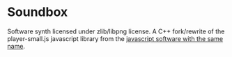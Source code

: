 # Soundbox

Software synth licensed under zlib/libpng license. A C++ fork/rewrite of the player-small.js javascript library from the [javascript software with the same name](https://github.com/mbitsnbites/soundbox).

